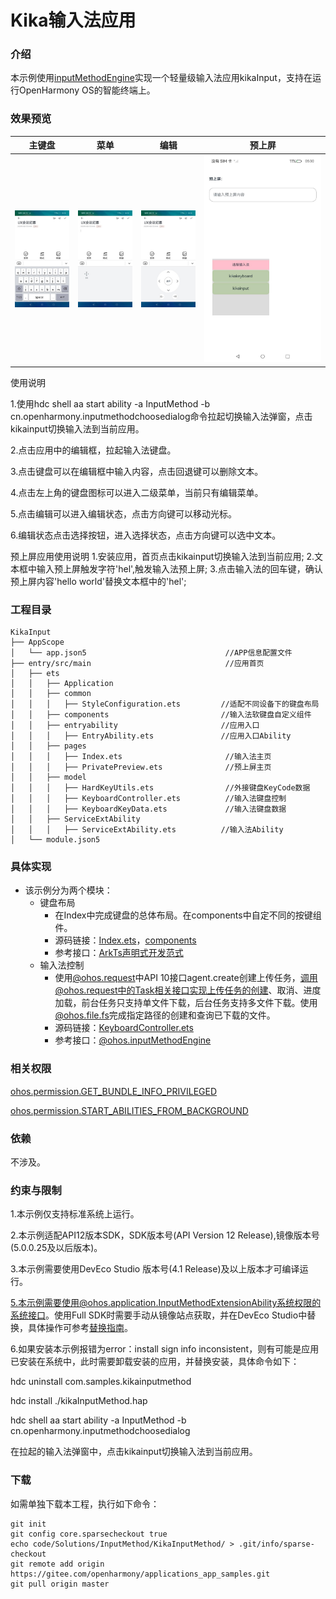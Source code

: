 # Kika输入法应用

### 介绍
本示例使用[inputMethodEngine](https://gitee.com/openharmony/docs/blob/master/zh-cn/application-dev/reference/apis/js-apis-inputmethodengine.md)实现一个轻量级输入法应用kikaInput，支持在运行OpenHarmony OS的智能终端上。

### 效果预览

|               主键盘               |             菜单             |                 编辑                 |                 预上屏                 |
| :---------------------------------------: | :---------------------------------------: | :--------------------------------------: |:--------------------------------------: |
|    ![main](screenshots/devices/main.jpg)    | ![util](screenshots/devices/menu.jpg) | ![convertxml](screenshots/devices/edit.jpg) | ![preview](screenshots/devices/preview.jpg)

使用说明

1.使用hdc shell aa start ability -a InputMethod -b cn.openharmony.inputmethodchoosedialog命令拉起切换输入法弹窗，点击kikainput切换输入法到当前应用。

2.点击应用中的编辑框，拉起输入法键盘。

3.点击键盘可以在编辑框中输入内容，点击回退键可以删除文本。

4.点击左上角的键盘图标可以进入二级菜单，当前只有编辑菜单。

5.点击编辑可以进入编辑状态，点击方向键可以移动光标。

6.编辑状态点击选择按钮，进入选择状态，点击方向键可以选中文本。

预上屏应用使用说明
1.安装应用，首页点击kikainput切换输入法到当前应用;
2.文本框中输入预上屏触发字符'hel',触发输入法预上屏;
3.点击输入法的回车键，确认预上屏内容'hello world'替换文本框中的'hel';

### 工程目录

```
KikaInput
├── AppScope                                    
│   └── app.json5                               //APP信息配置文件
├── entry/src/main                              //应用首页
│   ├── ets
│   │   ├── Application
│   │   ├── common
│   │   │   ├── StyleConfiguration.ets         //适配不同设备下的键盘布局
│   │   ├── components                         //输入法软键盘自定义组件
│   │   ├── entryability                       //应用入口
│   │   │   ├── EntryAbility.ets               //应用入口Ability
│   │   ├── pages
│   │   │   ├── Index.ets                       //输入法主页
│   │   │   ├── PrivatePreview.ets              //预上屏主页
│   │   ├── model
│   │   │   ├── HardKeyUtils.ets                //外接键盘KeyCode数据
│   │   │   ├── KeyboardController.ets          //输入法键盘控制
│   │   │   ├── KeyboardKeyData.ets             //输入法键盘数据
│   │   ├── ServiceExtAbility
│   │   │   ├── ServiceExtAbility.ets          //输入法Ability
│   └── module.json5
```

### 具体实现

* 该示例分为两个模块：
  * 键盘布局
    * 在Index中完成键盘的总体布局。在components中自定不同的按键组件。
    * 源码链接：[Index.ets](./entry/src/main/ets/pages/Index.ets)，[components](./entry/src/main/ets/components)
    * 参考接口：[ArkTs声明式开发范式](https://gitee.com/openharmony/docs/tree/master/zh-cn/application-dev/reference/arkui-ts)
  * 输入法控制
    * 使用[@ohos.request](https://gitee.com/openharmony/docs/blob/master/zh-cn/application-dev/reference/apis/js-apis-request.md)中API 10接口agent.create创建上传任务，调用@ohos.request中的Task相关接口实现上传任务的创建、取消、进度加载，前台任务只支持单文件下载，后台任务支持多文件下载。使用[@ohos.file.fs](https://gitee.com/openharmony/docs/blob/master/zh-cn/application-dev/reference/apis/js-apis-file-fs.md)完成指定路径的创建和查询已下载的文件。
    * 源码链接：[KeyboardController.ets](.entry/src/main/ets/model/KeyboardController.ets)
    * 参考接口：[@ohos.inputMethodEngine](https://gitee.com/openharmony/docs/blob/master/zh-cn/application-dev/reference/apis/js-apis-inputmethodengine.md)

### 相关权限

[ohos.permission.GET_BUNDLE_INFO_PRIVILEGED](https://gitee.com/openharmony/docs/blob/master/zh-cn/application-dev/security/permission-list.md)

[ohos.permission.START_ABILITIES_FROM_BACKGROUND](https://gitee.com/openharmony/docs/blob/master/zh-cn/application-dev/security/permission-list.md)

### 依赖

不涉及。

### 约束与限制

1.本示例仅支持标准系统上运行。

2.本示例适配API12版本SDK，SDK版本号(API Version 12 Release),镜像版本号(5.0.0.25及以后版本)。

3.本示例需要使用DevEco Studio 版本号(4.1 Release)及以上版本才可编译运行。

5.本示例需要使用@ohos.application.InputMethodExtensionAbility系统权限的系统接口。使用Full SDK时需要手动从镜像站点获取，并在DevEco Studio中替换，具体操作可参考[替换指南](https://docs.openharmony.cn/pages/v3.2/zh-cn/application-dev/quick-start/full-sdk-switch-guide.md/)。

6.如果安装本示例报错为error：install sign info inconsistent，则有可能是应用已安装在系统中，此时需要卸载安装的应用，并替换安装，具体命令如下：

hdc uninstall com.samples.kikainputmethod

hdc install ./kikaInputMethod.hap

hdc shell aa start ability -a InputMethod -b cn.openharmony.inputmethodchoosedialog

在拉起的输入法弹窗中，点击kikainput切换输入法到当前应用。

###  下载

如需单独下载本工程，执行如下命令：

```
git init
git config core.sparsecheckout true
echo code/Solutions/InputMethod/KikaInputMethod/ > .git/info/sparse-checkout
git remote add origin https://gitee.com/openharmony/applications_app_samples.git
git pull origin master
```